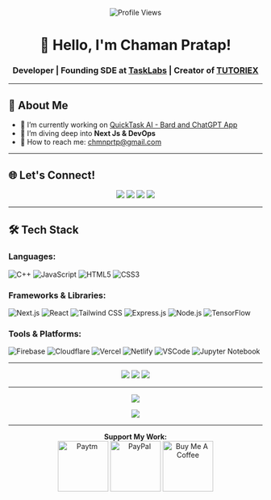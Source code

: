 <p align="center">
  <img src="https://komarev.com/ghpvc/?username=chmnprtp&label=Profile%20views&color=0e75b6&style=flat" alt="Profile Views">
</p>

<h1 align="center">👋 Hello, I'm Chaman Pratap!</h1>
 <h3 align="center">Developer | Founding SDE at <a href="https://www.linkedin.com/company/tasklabs/">TaskLabs</a> | Creator of <a href="https://www.youtube.com/@tutoriex_">TUTORIEX</a></h3>

---

## 🚀 About Me

- 🔭 I’m currently working on [QuickTask AI - Bard and ChatGPT App](https://chrome.google.com/webstore/detail/quicktask-ai-bard-and-cha/enkpdkkepcfneniefhijllbcohejkcjk)
- 🌱 I’m diving deep into **Next Js & DevOps**
- 💌 How to reach me: <a href="mailto:chmnprtp@gmail.com">chmnprtp@gmail.com</a>

---

## 🌐 Let's Connect!

<p align="center">
  <a href="https://instagram.com/chmnprtp"><img src="https://img.shields.io/badge/Instagram-%23E4405F.svg?logo=Instagram&logoColor=white"></a>
  <a href="https://linkedin.com/in/chmnprtp"><img src="https://img.shields.io/badge/LinkedIn-%230077B5.svg?logo=linkedin&logoColor=white"></a>
  <a href="https://pinterest.com/chmnprtp"><img src="https://img.shields.io/badge/Pinterest-%23E60023.svg?logo=Pinterest&logoColor=white"></a>
  <a href="https://youtube.com/@chmnprtp"><img src="https://img.shields.io/badge/YouTube-%23FF0000.svg?logo=YouTube&logoColor=white"></a>
</p>

---

## 🛠️ Tech Stack

### Languages:
![C++](https://img.shields.io/badge/Python-3776AB?style=flat-square&logo=python&logoColor=white)
![JavaScript](https://img.shields.io/badge/JavaScript-F7DF1E?style=flat-square&logo=javascript&logoColor=black)
![HTML5](https://img.shields.io/badge/HTML5-E34F26?style=flat-square&logo=html5&logoColor=white)
![CSS3](https://img.shields.io/badge/CSS3-1572B6?style=flat-square&logo=css3&logoColor=white)

### Frameworks & Libraries:
![Next.js](https://img.shields.io/badge/Next.js-000000?style=flat-square&logo=next.js&logoColor=white)
![React](https://img.shields.io/badge/React-61DAFB?style=flat-square&logo=react&logoColor=black)
![Tailwind CSS](https://img.shields.io/badge/Tailwind_CSS-38B2AC?style=flat-square&logo=tailwind-css&logoColor=white)
![Express.js](https://img.shields.io/badge/Express.js-000000?style=flat-square&logo=express&logoColor=white)
![Node.js](https://img.shields.io/badge/Node.js-339933?style=flat-square&logo=node.js&logoColor=white)
![TensorFlow](https://img.shields.io/badge/TensorFlow-FF6F00?style=flat-square&logo=tensorflow&logoColor=white)

### Tools & Platforms:
![Firebase](https://img.shields.io/badge/Firebase-FFCA28?style=flat-square&logo=firebase&logoColor=black)
![Cloudflare](https://img.shields.io/badge/Cloudflare-F38020?style=flat-square&logo=cloudflare&logoColor=white)
![Vercel](https://img.shields.io/badge/Vercel-000000?style=flat-square&logo=vercel&logoColor=white)
![Netlify](https://img.shields.io/badge/Netlify-00C7B7?style=flat-square&logo=netlify&logoColor=white)
![VSCode](https://img.shields.io/badge/VSCode-007ACC?style=flat-square&logo=visual-studio-code&logoColor=white)
![Jupyter Notebook](https://img.shields.io/badge/Jupyter_Notebook-F37626?style=flat-square&logo=jupyter&logoColor=white)

---

<p align="center">
  <img src="https://github-readme-stats.vercel.app/api?username=arijitparia2002&theme=dark&hide_border=false&include_all_commits=true&count_private=true">
  <img src="https://github-readme-streak-stats.herokuapp.com/?user=arijitparia2002&theme=dark&hide_border=false">
  <img src="https://github-readme-stats.vercel.app/api/top-langs/?username=chmnprtp&theme=dark&hide_border=false&include_all_commits=true&count_private=true&layout=compact">
</p>

---

<p align="center">
  <img src="https://github-profile-trophy.vercel.app/?username=arijitparia2002&theme=radical&no-frame=false&no-bg=false&margin-w=4">
</p>

<p align="center">
  <img src="https://github.com/arijitparia2002/arijitparia2002/blob/output/github-contribution-grid-snake.gif">
</p>

---

<p align="center">
  <strong>Support My Work:</strong><br>
  <a href="https://p.paytm.me/xCTH/dq8b89i7"><img src="https://www.logo.wine/a/logo/Paytm/Paytm-Logo.wine.svg" alt="Paytm" width="100"></a>
  <a href="https://buymeacoffee.com/arijitparia"><img src="https://www.logo.wine/a/logo/PayPal/PayPal-Logo.wine.svg" alt="PayPal" width="100"></a>
  <a href="https://buymeacoffee.com/arijitparia"><img src="https://www.buymeacoffee.com/assets/img/guidelines/download-assets-2.svg" alt="Buy Me A Coffee" width="100"></a>
</p>
